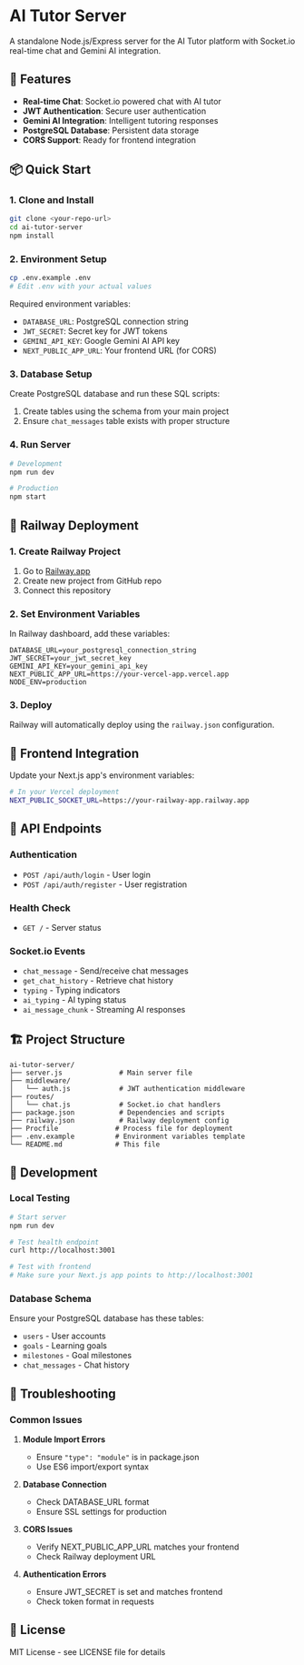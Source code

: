 # AI Tutor Server

A standalone Node.js/Express server for the AI Tutor platform with Socket.io real-time chat and Gemini AI integration.

## 🚀 Features

- **Real-time Chat**: Socket.io powered chat with AI tutor
- **JWT Authentication**: Secure user authentication
- **Gemini AI Integration**: Intelligent tutoring responses
- **PostgreSQL Database**: Persistent data storage
- **CORS Support**: Ready for frontend integration

## 📦 Quick Start

### 1. Clone and Install

```bash
git clone <your-repo-url>
cd ai-tutor-server
npm install
```

### 2. Environment Setup

```bash
cp .env.example .env
# Edit .env with your actual values
```

Required environment variables:
- `DATABASE_URL`: PostgreSQL connection string
- `JWT_SECRET`: Secret key for JWT tokens
- `GEMINI_API_KEY`: Google Gemini AI API key
- `NEXT_PUBLIC_APP_URL`: Your frontend URL (for CORS)

### 3. Database Setup

Create PostgreSQL database and run these SQL scripts:
1. Create tables using the schema from your main project
2. Ensure `chat_messages` table exists with proper structure

### 4. Run Server

```bash
# Development
npm run dev

# Production
npm start
```

## 🚢 Railway Deployment

### 1. Create Railway Project

1. Go to [Railway.app](https://railway.app)
2. Create new project from GitHub repo
3. Connect this repository

### 2. Set Environment Variables

In Railway dashboard, add these variables:
```
DATABASE_URL=your_postgresql_connection_string
JWT_SECRET=your_jwt_secret_key
GEMINI_API_KEY=your_gemini_api_key
NEXT_PUBLIC_APP_URL=https://your-vercel-app.vercel.app
NODE_ENV=production
```

### 3. Deploy

Railway will automatically deploy using the `railway.json` configuration.

## 🔗 Frontend Integration

Update your Next.js app's environment variables:

```bash
# In your Vercel deployment
NEXT_PUBLIC_SOCKET_URL=https://your-railway-app.railway.app
```

## 📡 API Endpoints

### Authentication
- `POST /api/auth/login` - User login
- `POST /api/auth/register` - User registration

### Health Check
- `GET /` - Server status

### Socket.io Events
- `chat_message` - Send/receive chat messages
- `get_chat_history` - Retrieve chat history
- `typing` - Typing indicators
- `ai_typing` - AI typing status
- `ai_message_chunk` - Streaming AI responses

## 🏗️ Project Structure

```
ai-tutor-server/
├── server.js              # Main server file
├── middleware/
│   └── auth.js            # JWT authentication middleware
├── routes/
│   └── chat.js            # Socket.io chat handlers
├── package.json           # Dependencies and scripts
├── railway.json           # Railway deployment config
├── Procfile              # Process file for deployment
├── .env.example          # Environment variables template
└── README.md             # This file
```

## 🔧 Development

### Local Testing

```bash
# Start server
npm run dev

# Test health endpoint
curl http://localhost:3001

# Test with frontend
# Make sure your Next.js app points to http://localhost:3001
```

### Database Schema

Ensure your PostgreSQL database has these tables:
- `users` - User accounts
- `goals` - Learning goals
- `milestones` - Goal milestones
- `chat_messages` - Chat history

## 🐛 Troubleshooting

### Common Issues

1. **Module Import Errors**
   - Ensure `"type": "module"` is in package.json
   - Use ES6 import/export syntax

2. **Database Connection**
   - Check DATABASE_URL format
   - Ensure SSL settings for production

3. **CORS Issues**
   - Verify NEXT_PUBLIC_APP_URL matches your frontend
   - Check Railway deployment URL

4. **Authentication Errors**
   - Ensure JWT_SECRET is set and matches frontend
   - Check token format in requests

## 📝 License

MIT License - see LICENSE file for details
